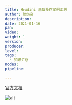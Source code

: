 ```yaml
---
title: Houdini 基础操作案例汇总
author: 智伤帝
description: 
date: 2021-01-16
pan: 
video: 
weight: 1
version: 
producer:
level: 
tags: 
  - 知识汇总
nodes: 
pipeline: 

---
```


[官方文档](https://www.sidefx.com/docs/houdini/basics/index.html)

![alt](https://cdn.jsdelivr.net/gh/FXTD-ODYSSEY/HoudiniWiki@gh-pages/posts/f5e65036/01.jpg)


